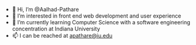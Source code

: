 - 👋 Hi, I’m @Aalhad-Pathare
- 👀 I’m interested in front end web development and user experience
- 🌱 I’m currently learning Computer Science with a software engineering concentration at Indiana University
- 📫 I can be reached at apathare@iu.edu

<!---
Aalhad-Pathare/Aalhad-Pathare is a ✨ special ✨ repository because its `README.md` (this file) appears on your GitHub profile.
You can click the Preview link to take a look at your changes.
--->
